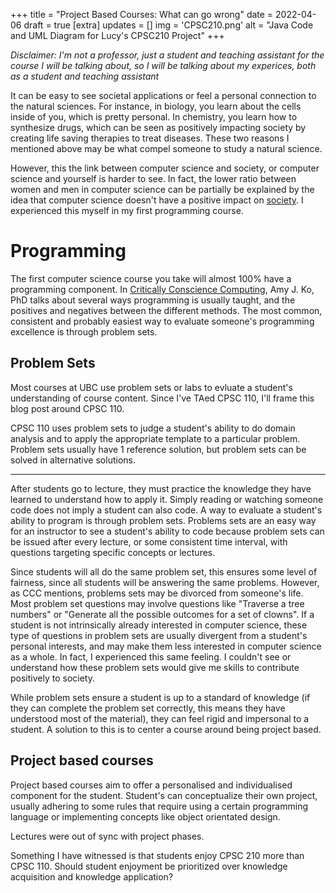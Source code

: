 +++
title = "Project Based Courses: What can go wrong"
date = 2022-04-06
draft = true
[extra]
updates = []
img = 'CPSC210.png'
alt = "Java Code and UML Diagram for Lucy's CPSC210 Project"
+++

*Disclaimer: I'm not a professor, just a student and teaching assistant for the course I will be talking about, so I will be talking about my experices, both as a student and teaching assistant*

It can be easy to see societal applications or feel a personal connection to the natural sciences. For instance, in biology, you learn about the cells inside of you, which is pretty personal. In chemistry, you learn how to synthesize drugs, which can be seen as positively impacting society by creating life saving therapies to treat diseases. These two reasons I mentioned above may be what compel someone to study a natural science. 

However, this the link between computer science and society, or computer science and yourself is harder to see. In fact, the lower ratio between women and men in computer science can be partially be explained by the idea that computer science doesn't have a positive impact on [society](TODO). I experienced this myself in my first programming course. 

# Programming
The first computer science course you take will almost 100% have a programming component. In [Critically Conscience Computing](TODO), Amy J. Ko, PhD talks about several ways programming is usually taught, and the positives and negatives between the different methods. The most common, consistent and probably easiest way to evaluate someone's programming excellence is through problem sets. 

## Problem Sets
Most courses at UBC use problem sets or labs to evluate a student's understanding of course content. Since I've TAed CPSC 110, I'll frame this blog post around CPSC 110. 

CPSC 110 uses problem sets to judge a student's ability to do domain analysis and to apply the appropriate template to a particular problem. Problem sets usually have 1 reference solution, but problem sets can be solved in alternative solutions. 

---


After students go to lecture, they must practice the knowledge they have learned to understand how to apply it. Simply reading or watching someone code does not imply a student can also code. A way to evaluate a student's ability to program is through problem sets. Problems sets are an easy way for an instructor to see a student's ability to code because problem sets can be issued after every lecture, or some consistent time interval, with questions targeting specific concepts or lectures. 

Since students will all do the same problem set, this ensures some level of fairness, since all students will be answering the same problems. However, as CCC mentions, problems sets may be divorced from someone's life. Most problem set questions may involve questions like "Traverse a tree numbers" or "Generate all the possible outcomes for a set of clowns". If a student is not intrinsically already interested in computer science, these type of questions in problem sets are usually divergent from a student's personal interests, and may make them less interested in computer science as a whole. In fact, I experienced this same feeling. I couldn't see or understand how these problem sets would give me skills to contribute positively to society.

While problem sets ensure a student is up to a standard of knowledge (if they can complete the problem set correctly, this means they have understood most of the material), they can feel rigid and impersonal to a student. A solution to this is to center a course around being project based.

## Project based courses
Project based courses aim to offer a personalised and individualised component for the student. Student's can conceptualize their own project, usually adhering to some rules that require using a certain programming language or implementing concepts like object orientated design.

Lectures were out of sync with project phases.

Something I have witnessed is that students enjoy CPSC 210 more than CPSC 110. Should student enjoyment be prioritized over knowledge acquisition and knowledge application? 
